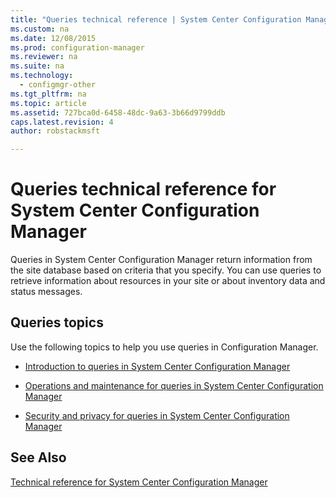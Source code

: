 ```yaml
---
title: "Queries technical reference | System Center Configuration Manager"
ms.custom: na
ms.date: 12/08/2015
ms.prod: configuration-manager
ms.reviewer: na
ms.suite: na
ms.technology:
  - configmgr-other
ms.tgt_pltfrm: na
ms.topic: article
ms.assetid: 727bca0d-6458-48dc-9a63-3b66d9799ddb
caps.latest.revision: 4
author: robstackmsft

---
```

# Queries technical reference for System Center Configuration Manager
Queries in System Center Configuration Manager return information from the site database based on criteria that you specify. You can use queries to retrieve information about resources in your site or about inventory data and status messages.  

## Queries topics  
 Use the following topics to help you use queries in Configuration Manager.  

-   [Introduction to queries in System Center Configuration Manager](../../../core/servers/manage/introduction-to-queries.md)  

-   [Operations and maintenance for queries in System Center Configuration Manager](../../../core/servers/manage/operations-and-maintenance-for-queries.md)  

-   [Security and privacy for queries in System Center Configuration Manager](../../../core/servers/manage/security-and-privacy-for-queries.md)  

## See Also  
 [Technical reference for System Center Configuration Manager](../Topic/Technical%20reference%20for%20System%20Center%20Configuration%20Manager.md)
